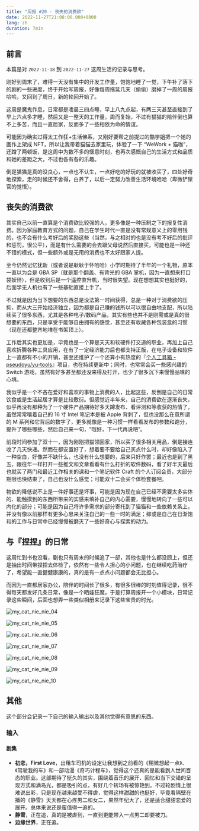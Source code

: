 ```yaml
---
title: "周报 #20 - 丧失的消费欲"
date: 2022-11-27T21:08:00.000+0800
lang: zh
duration: 7min
---
```


## 前言

本篇是对 `2022-11-18` 到 `2022-11-27` 这周生活的记录与思考。

刚好到周末了，难得一天没有集中的开发工作量，饱饱地睡了一觉，下午补了落下的剧的一些进度，终于开始写周报，好像每周拖延几天（偷偷）磨掉了一周的周报哈哈，又回到了周日，新的轮回开始了。

这周是魔鬼作息，日常都是凌晨三四点睡，早上八九点起，有两三天甚至直接到了早上六点多才睡，然后又是一整天的工作量，周而复始，不过有猫猫的陪伴倒也算不上多苦，而且一直居家，反而多了一些相依为命的情谊。

可能因为确实过得太工作狂+生活佛系，又刚好要帮之前提过的酷学姐把一个她的画作上架成 NFT，所以让我带着猫猫去家里玩，体验了一下 “WeWork + 猫咖”，还蹭了两顿饭，是这周中为数不多的惬意时刻，也再次感慨自己的生活方式和品质和她的差距之大，不过也各有各的乐趣。

倒是猫猫是真的没良心，一点也不认生，一点好吃的好玩的就被收买了，四处好奇地探索，走的时候还不舍得，白养了，以后一定努力改善生活环境哈哈（卑微铲屎官的觉悟）。

## 丧失的消费欲

其实自己以前一直算是个消费欲比较强的人，更多像是一种压制之下的报复性消费。因为家庭教育方式的问题，自己在学生时代一直是没有常规意义上的零用钱的，也不会有什么考好后的奖励这些（当然，与之相对的也是没有考不好后的批评和惩罚，很公平），而是有什么需要的会去跟父母说然后直接买，可能也是一种还不错的模式，但一些额外或是无用的消费也不太好跟家人提。

至今仍然记忆犹新（或者说是耿耿于怀哈哈）小学时期待了半年的一个礼物，原本一直以为会是 GBA SP（就是那个翻盖、有背光的 GBA 掌机，因为一直想来打口袋妖怪），但是收到后是一个遥控直升机，当时很失望。现在想想其实也挺好的，后面学无人机也有了一些基础直接上手了。

不过就是因为当下想要的东西总是没法第一时间获得，总是一种对于消费欲的压抑，而从大三开始经济独立，因为都是自己赚的钱所以可以很自由地支配，所以陆续买了很多东西，尤其是各种电子/数码产品，其实有些也并不是刚需或是真的很想要的东西，只是享受于能够自由拥有的感觉，甚至还有收藏各种包装盒的习惯（现在还都整齐地堆在书架顶上）。

工作后其实也更加是，毕竟也是一个算是天天和软硬件打交道的职业，再加上自己喜欢折腾各种工具应用，在有了一定经济能力后也都支持正版，在电子设备和软件上一直都有不小的开销，甚至还维护了一个还算小有热度的『[个人工具箱 - pseudoyu/yu-tools](https://github.com/pseudoyu/yu-tools)』项目，也在持续更新中；同时，也常常会买一些感兴趣的 Switch 游戏，虽然有好多甚至都还没来得及打开，也少了很多沉下来慢慢品味的心境。

我似乎是一个不吝在爱好和喜欢的事物上消费的人，比起这些，反倒是自己的日常饮食或是生活起居才算是比较敷衍。但感觉近半年来，自己的消费欲在逐渐丧失，似乎再没有那种为了一个硬件产品期待好多天蹲发布、看评测和等收获的热情了，虽然常常嚷着自己的 16 寸 Intel 笔记本是被 Apple 背刺了，但也没那么在意所谓的 M 系列和它背后的数字了，更多就像是一种习惯一样看看发布的参数和跑分，提升了哪些哪些，然后自己来一句，“哦好，下一代再说吧”。

前段时间参加了双十一，因为刚刚把猫领回家，所以买了很多相关用品，倒是接连收了几天快递。然而在都安置好了，想着要不要给自己买点什么时，却好像陷入了一种空白，好像并不缺什么，也没有什么想要的，后来只好作罢；最近也是到了黑五，跟往年一样打开一些推文和文章看看有什么打折的软件数码，看了好半天最后也就买了两门和最近工作相关的课和一个笔记软件 Craft 的个人订阅会员，大部分期限也快结束了，自己也没什么感觉；可能双十二会买个体检套餐吧。

物欲的降低说不上是一件好事还是坏事，可能是因为现在自己已经不需要太多实体的、能触摸到的东西所带来的实感来填补自己的内心需要，慢慢地转向了一些可以内化的部分；可能是因为自己将许多需求的部分寄托到了猫猫和一些依赖关系上，并没有像以前那样有更多心思来关注自己的一些一时的满足；抑或是自己在日渐饱和的工作与日常中已经慢慢被磨灭了一些好奇心与探索的动力。

## 与『捏捏』的日常

这周忙到书也没看，剧也只有周末的时候追了一部，其他也是什么都没顾上，但还是抽出时间带捏捏去体检了，依然有一些令人担心的小问题，也在继续吃药治疗了，希望能一直健健康康的，真的是有一点点小问题都会无比担心。

而因为一直都居家办公，陪伴的时间长了很多，有很多很棒的时刻值得记录，很不得每天都发好几条日常，像是一个晒娃狂魔，于是打算周报开一个小模块，日常记录这些瞬间，后面也想弄一些类似相册来记录下这些宝贵的时光。

![my_cat_nie_nie_04](https://image.pseudoyu.com/images/my_cat_nie_nie_04.jpg)

![my_cat_nie_nie_05](https://image.pseudoyu.com/images/my_cat_nie_nie_05.jpg)

![my_cat_nie_nie_06](https://image.pseudoyu.com/images/my_cat_nie_nie_06.jpg)

![my_cat_nie_nie_07](https://image.pseudoyu.com/images/my_cat_nie_nie_07.jpg)

![my_cat_nie_nie_08](https://image.pseudoyu.com/images/my_cat_nie_nie_08.jpg)

![my_cat_nie_nie_09](https://image.pseudoyu.com/images/my_cat_nie_nie_09.jpg)

![my_cat_nie_nie_10](https://image.pseudoyu.com/images/my_cat_nie_nie_10.jpg)

## 其他

这个部分会记录一下自己的输入输出以及其他觉得有意思的东西。

### 输入

#### 剧集

- **初恋，First Love**，出租车司机的设定让我想到之前看的《稍微想起一点》、《驾驶我的车》和一部动漫《奇巧计程车》，觉得这个还真的是能看到人世间百态的职业。这部期待了挺久的其实，围绕着音乐的展开、回忆和当下交错的呈现方式和满岛光，都是吸引的点，有好几个转场有被惊艳到。不过轮剧情上很难说出彩，只是现在越来越受不得虐，觉得这样甜甜的也挺好，毕竟看隔壁在播的《静雪》天天都在心疼男二和女二，果然年纪大了，还是适合甜甜恋爱的展开。总体来说还是蛮值得一追的。
- **静雪**，正在追，真的是被虐到，一直到更能带入一点男二却要被刀。
- **边缘世界**，正在追。
